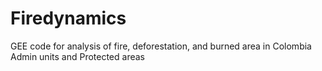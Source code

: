 # Firedynamics
GEE code for analysis of fire, deforestation, and burned area in Colombia Admin units and Protected areas
